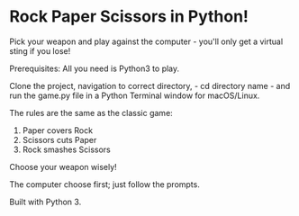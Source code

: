 # Rock Paper Scissors in Python!

Pick your weapon and play against the computer - you'll only get a virtual sting if you lose!

Prerequisites: All you need is Python3 to play.

Clone the project, navigation to correct directory, - cd directory name - and run the game.py file in a Python Terminal window for macOS/Linux.

The rules are the same as the classic game:
1. Paper covers Rock
2. Scissors cuts Paper
3. Rock smashes Scissors

Choose your weapon wisely!

The computer choose first; just follow the prompts.

Built with Python 3.